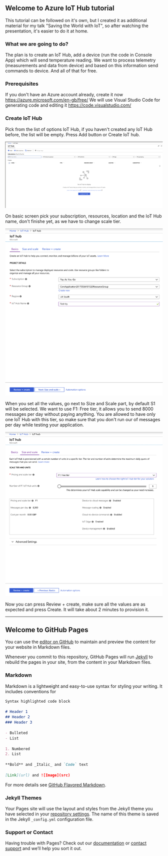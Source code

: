 ## Welcome to Azure IoT Hub tutorial

This tutorial can be followed on it's own, but I created it as additional material for my talk "Saving the World with IoT", so after watching the presentation, it's easier to do it at home.

### What we are going to do?

The plan is to create an IoT Hub, add a device (run the code in Console App) which will send temperature reading. We want to process telemetry (measurements and data from device) and based on this information send commands to device. And all of that for free.

### Prerequisites

If you don't have an Azure account already, create it now https://azure.microsoft.com/en-gb/free/
We will use Visual Studio Code for generating code and editing it https://code.visualstudio.com/

### Create IoT Hub

Pick from the list of options IoT Hub, if you haven't created any IoT Hub before, the list will be empty. Press Add button or Create IoT hub.

![Create IoT Hub](images/Create_IotHub.png)

On basic screen pick your subscription, resources, location and the IoT Hub name, don't finishe yet, as we have to change scale tier.

![Create IoT Hub, Basic](images/Create_IotHub_Basic.png)

When you set all the values, go next to Size and Scale part, by default S1 will be selected. We want to use F1: Free tier, it allows you to send 8000 messages per day without paying anything. You are allowed to have only one IoT Hub with this tier, so make sure that you don't run our of messages per day while testing your application.

![Create IoT Hub, Size and Scale](images/Create_IoTHub_SizeAndScale.png)

Now you can press Review + create, make sure all the values are as expected and press Create. It will take about 2 minutes to provision it.










----------------


## Welcome to GitHub Pages

You can use the [editor on GitHub](https://github.com/tomaszbartoszewski/IoTHub-tutorial/edit/master/README.md) to maintain and preview the content for your website in Markdown files.

Whenever you commit to this repository, GitHub Pages will run [Jekyll](https://jekyllrb.com/) to rebuild the pages in your site, from the content in your Markdown files.

### Markdown

Markdown is a lightweight and easy-to-use syntax for styling your writing. It includes conventions for

```markdown
Syntax highlighted code block

# Header 1
## Header 2
### Header 3

- Bulleted
- List

1. Numbered
2. List

**Bold** and _Italic_ and `Code` text

[Link](url) and ![Image](src)
```

For more details see [GitHub Flavored Markdown](https://guides.github.com/features/mastering-markdown/).

### Jekyll Themes

Your Pages site will use the layout and styles from the Jekyll theme you have selected in your [repository settings](https://github.com/tomaszbartoszewski/IoTHub-tutorial/settings). The name of this theme is saved in the Jekyll `_config.yml` configuration file.

### Support or Contact

Having trouble with Pages? Check out our [documentation](https://help.github.com/categories/github-pages-basics/) or [contact support](https://github.com/contact) and we’ll help you sort it out.
